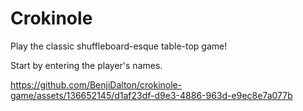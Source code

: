 # Crokinole

Play the classic shuffleboard-esque table-top game!

Start by entering the player's names.


https://github.com/BenjiDalton/crokinole-game/assets/136652145/d1af23df-d9e3-4886-963d-e9ec8e7a077b


